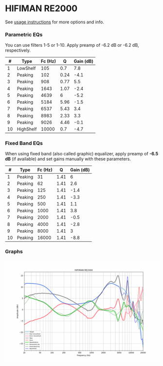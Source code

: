 # HIFIMAN RE2000
See [usage instructions](https://github.com/jaakkopasanen/AutoEq#usage) for more options and info.

### Parametric EQs
You can use filters 1-5 or 1-10. Apply preamp of -6.2 dB or -6.2 dB, respectively.

|   # | Type      |   Fc (Hz) |    Q |   Gain (dB) |
|-----|-----------|-----------|------|-------------|
|   1 | LowShelf  |       105 | 0.7  |         7.8 |
|   2 | Peaking   |       102 | 0.24 |        -4.1 |
|   3 | Peaking   |       908 | 0.77 |         5.5 |
|   4 | Peaking   |      1643 | 1.07 |        -2.4 |
|   5 | Peaking   |      4639 | 6    |        -5.2 |
|   6 | Peaking   |      5184 | 5.96 |        -1.5 |
|   7 | Peaking   |      6537 | 5.43 |         3.4 |
|   8 | Peaking   |      8983 | 2.33 |         3.3 |
|   9 | Peaking   |      9026 | 4.46 |        -0.1 |
|  10 | HighShelf |     10000 | 0.7  |        -4.7 |

### Fixed Band EQs
When using fixed band (also called graphic) equalizer, apply preamp of **-6.5 dB** (if available) and set gains manually with these parameters.

|   # | Type    |   Fc (Hz) |    Q |   Gain (dB) |
|-----|---------|-----------|------|-------------|
|   1 | Peaking |        31 | 1.41 |         6   |
|   2 | Peaking |        62 | 1.41 |         2.6 |
|   3 | Peaking |       125 | 1.41 |        -1.4 |
|   4 | Peaking |       250 | 1.41 |        -3.3 |
|   5 | Peaking |       500 | 1.41 |         1.1 |
|   6 | Peaking |      1000 | 1.41 |         3.8 |
|   7 | Peaking |      2000 | 1.41 |        -0.5 |
|   8 | Peaking |      4000 | 1.41 |        -2.8 |
|   9 | Peaking |      8000 | 1.41 |         3   |
|  10 | Peaking |     16000 | 1.41 |        -8.8 |

### Graphs
![](./HIFIMAN%20RE2000.png)

